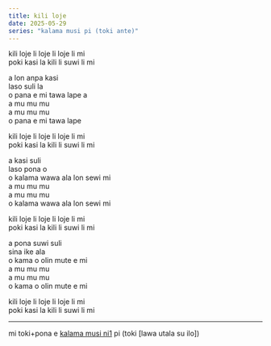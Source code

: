 ```yaml
---
title: kili loje
date: 2025-05-29
series: "kalama musi pi (toki ante)"
---
```


kili loje li loje li loje li mi  
poki kasi la kili li suwi li mi  

a lon anpa kasi  
laso suli la  
o pana e mi tawa lape a  
a mu mu mu  
a mu mu mu  
o pana e mi tawa lape  

kili loje li loje li loje li mi  
poki kasi la kili li suwi li mi  

a kasi suli  
laso pona o  
o kalama wawa ala lon sewi mi  
a mu mu mu  
a mu mu mu  
o kalama wawa ala lon sewi mi

kili loje li loje li loje li mi  
poki kasi la kili li suwi li mi  

a pona suwi suli  
sina ike ala  
o kama o olin mute e mi  
a mu mu mu  
a mu mu mu  
o kama o olin mute e mi  

kili loje li loje li loje li mi  
poki kasi la kili li suwi li mi  

---

mi toki+pona e [kalama musi ni1](https://www.youtube.com/watch?v=oXIXwZWMXdg) pi (toki [lawa utala su ilo])
